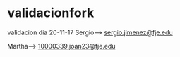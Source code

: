 # validacionfork
validacion dia 20-11-17
Sergio--> sergio.jimenez@fje.edu

Martha--> 10000339.joan23@fje.edu

